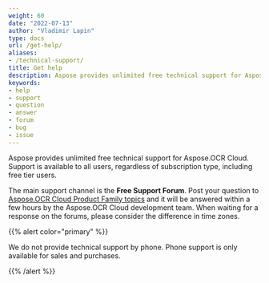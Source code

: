```yaml
---
weight: 60
date: "2022-07-13"
author: "Vladimir Lapin"
type: docs
url: /get-help/
aliases:
- /technical-support/
title: Get help
description: Aspose provides unlimited free technical support for Aspose.OCR Cloud to paid and free tier users.
keywords:
- help
- support
- question
- answer
- forum
- bug
- issue
---
```


Aspose provides unlimited free technical support for Aspose.OCR Cloud. Support is available to all users, regardless of subscription type, including free tier users.

The main support channel is the **Free Support Forum**. Post your question to [Aspose.OCR Cloud Product Family topics](https://forum.aspose.cloud/c/ocr/12) and it will be answered within a few hours by the Aspose.OCR Cloud development team. When waiting for a response on the forums, please consider the difference in time zones.

{{% alert color="primary" %}} 

We do not provide technical support by phone. Phone support is only available for sales and purchases.

{{% /alert %}} 
